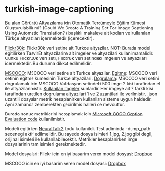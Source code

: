 # turkish-image-captioning

Bu alan Görüntü Altyazılama  için Otomatik Tercümeyle Eğitim Kümesi Oluşturulabilir mi? (Could We Create A Training Set For Image Captioning Using Automatic Translation? ) başlıklı makaleye ait kodları ve kullanılan Türkçe altyazıları içermektedir (içerecektir). 


[Flickr30k](Flickr30k/train): Flickr30k veri setine ait Turkce altyazilar. 
NOT: Burada model egitilirken TasvirEt altyazilarina ait imgeler ve altyazilari kullanilmamalidir. Cunku Flickr30k veri seti, Flickr8k veri setindeki imgeleri ve altyazilari icermektedir. Bu duruma dikkat edilmelidir.  


[MSCOCO](MSCOCO): MSCOCO veri setine ait Turkce altyazilar. [Egitme](MSCOCO/train): MSCOCO veri setinin egitme kumesinin Turkce altyazilari. [Dogrulama](MSCOCO/val): MSCOCO veri setini dogrulamak icin MSCOCO Validasyon setindeki 500 imge 2 kisi tarafindan el ile altyazilanmistir. [Kullanilan Imgeler](MSCOCO/val/val_file_names.txt) sunlardir. Her imgeye ait 2 farkli kisi tarafindan uretilen dogrulama altyazilari 1 ve 2 uzantilari ile verilmistir. .json uzantili dosyalar metrik hesaplanirken kullanilan sisteme uygun haldedir. Ayni zamanda zemberekten gecirilmis halleri de mevcuttur.


Burada sonuc metriklerini hesaplamak icin [Microsoft COCO Caption Evaluation code](https://github.com/tylin/coco-caption) kullanilmistir.


Modeli egitirken [NeuralTalk2](https://github.com/karpathy/neuraltalk2) kodu kullanildi. Test adiminda -dump_path secenegi aktif edilmelidir. Bu sayede dosya isimleri 1.jpg, 2.jpg gibi degil, orijinal isimleri ile kullanilabilecektir. Metrikler hesaplanirken imge dosyalarinin tam isimleri gerekmektedir.


Model dosyalari: 
Flickr icin en iyi basarim veren model dosyasi:
[Dropbox](https://www.dropbox.com/s/8xrwwjixhnm9s0l/model_flickr30k_tr.t7?dl=0)

MSCOCO icin en iyi basarim veren model dosyasi:
[Dropbox](https://www.dropbox.com/s/9kxm3bpuzb85vfv/model_idcoco_wc5_StartCNN.t7?dl=0)
